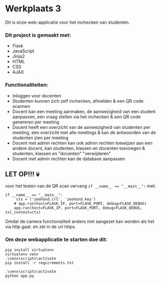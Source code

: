 # Werkplaats 3 
Dit is onze web-applicatie voor het inchecken van studenten.

### Dit project is gemaakt met:
- Flask
- JavaScript
- Jinja2
- HTML
- CSS
- AJAX

### Functionaliteiten:
- Inloggen voor docenten
- Studenten kunnen zich zelf inchecken, afmelden & een QR code scannen
- Docent kan een meeting aanmaken, de aanwezigheid van een student aanpassen, een vraag stellen via het inchecken &
een QR code genereren per meeting
- Docent heeft een overzicht van de aanwezigheid van studenten per meeting, 
een overzicht met alle meetings & kan de antwoorden van de studenten zien per meeting
- Docent met admin rechten kan ook admin rechten toewijzen aan een andere docent, kan studenten, klassen en docenten toevoegen &
studenten, klassen en "docenten" "verwijderen"
- Docent met admin rechten kan de database aanpassen

## LET OP!!! :skull:
voor het testen van de QR scan vervang ```if __name__ == "__main__":``` met:
```
if __name__ == "__main__":
     ctx = ('zeehond.crt', 'zeehond.key')
    # app.run(host=FLASK_IP, port=FLASK_PORT, debug=FLASK_DEBUG)
    app.run(host=FLASK_IP, port=FLASK_PORT, debug=FLASK_DEBUG, ssl_context=ctx)
```
Omdat de camera functionaliteit anders niet aangezet kan worden als het via http gaat.
en zet in de url https.


### Om deze webapplicatie te starten doe dit:
```
pip install virtualenv
virtualenv venv
.\venv\scripts\activate
pip install -r requirements.txt

.\venv\scripts\activate
python app.py
```